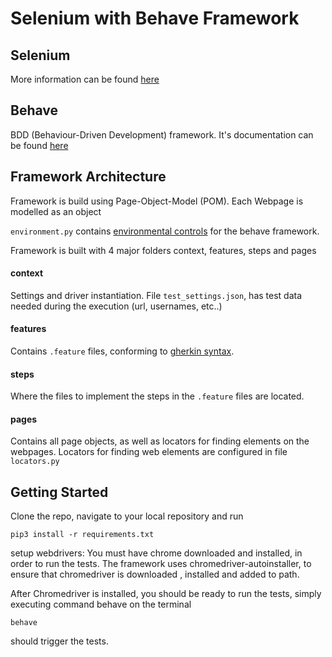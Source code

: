# Selenium with Behave Framework

## Selenium

More information can be found [here](https://www.seleniumhq.org/)

## Behave

BDD (Behaviour-Driven Development) framework.
It's documentation can be found [here](https://behave.readthedocs.io/en/latest/)

## Framework Architecture

Framework is build using Page-Object-Model (POM). 
Each Webpage is modelled as an object

`environment.py` contains [environmental controls](https://behave.readthedocs.io/en/latest/tutorial.html#environmental-controls) for the behave framework.

Framework is built with 4 major folders context, features, steps and pages

#### context

Settings and driver instantiation.
File `test_settings.json`, has test data needed during the execution (url, usernames, etc..)

#### features

Contains `.feature` files, conforming to [gherkin syntax](https://behave.readthedocs.io/en/latest/philosophy.html#the-gherkin-language).

#### steps

Where the files to implement the steps in the `.feature` files are located.

#### pages

Contains all page objects, as well as locators for finding elements on the webpages.
Locators for finding web elements are configured in file `locators.py`


## Getting Started

Clone the repo, navigate to your local repository and run 

`pip3 install -r requirements.txt`

setup webdrivers:
You must have chrome downloaded and installed, in order to run the tests.
The framework uses chromedriver-autoinstaller, to ensure that chromedriver is downloaded , installed and added to path.


After Chromedriver is installed, you should be ready to run the tests, simply executing command behave on the terminal

`behave`

should trigger the tests.
